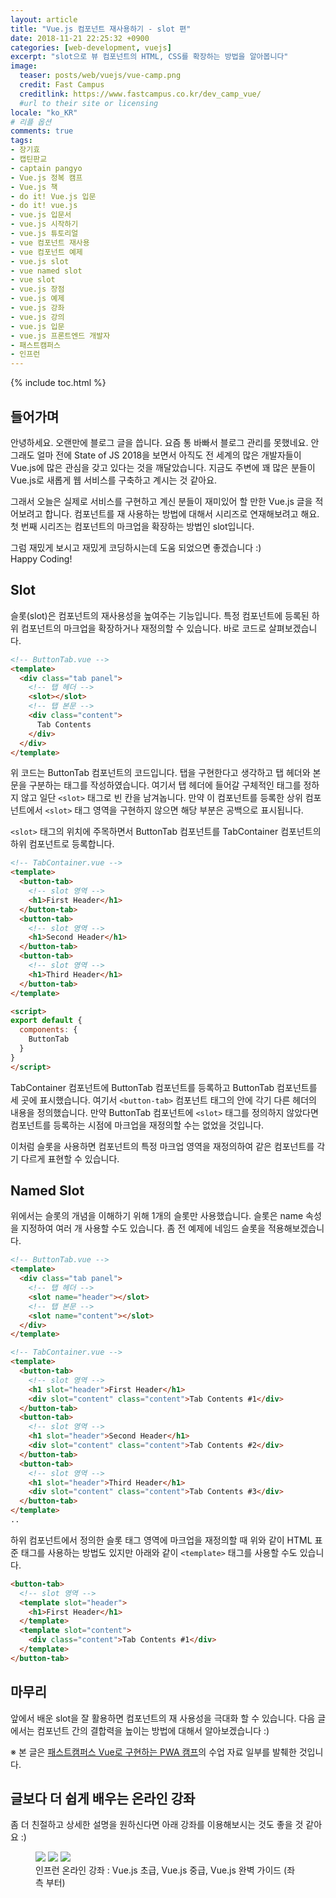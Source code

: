 ```yaml
---
layout: article
title: "Vue.js 컴포넌트 재사용하기 - slot 편"
date: 2018-11-21 22:25:32 +0900
categories: [web-development, vuejs]
excerpt: "slot으로 뷰 컴포넌트의 HTML, CSS를 확장하는 방법을 알아봅니다"
image:
  teaser: posts/web/vuejs/vue-camp.png
  credit: Fast Campus
  creditlink: https://www.fastcampus.co.kr/dev_camp_vue/
  #url to their site or licensing
locale: "ko_KR"
# 리플 옵션
comments: true
tags:
- 장기효
- 캡틴판교
- captain pangyo
- Vue.js 정복 캠프
- Vue.js 책
- do it! Vue.js 입문
- do it! vue.js
- vue.js 입문서
- vue.js 시작하기
- vue.js 튜토리얼
- vue 컴포넌트 재사용
- vue 컴포넌트 예제
- vue.js slot
- vue named slot
- vue slot
- vue.js 장점
- vue.js 예제
- vue.js 강좌
- vue.js 강의
- vue.js 입문
- vue.js 프론트엔드 개발자
- 패스트캠퍼스
- 인프런
---
```

{% include toc.html %}

## 들어가며

안녕하세요. 오랜만에 블로그 글을 씁니다. 요즘 통 바빠서 블로그 관리를 못했네요. 안 그래도 얼마 전에 State of JS 2018을 보면서 아직도 전 세계의 많은 개발자들이 Vue.js에 많은 관심을 갖고 있다는 것을 깨달았습니다. 지금도 주변에 꽤 많은 분들이 Vue.js로 새롭게 웹 서비스를 구축하고 계시는 것 같아요.

그래서 오늘은 실제로 서비스를 구현하고 계신 분들이 재미있어 할 만한 Vue.js 글을 적어보려고 합니다. 컴포넌트를 재 사용하는 방법에 대해서 시리즈로 연재해보려고 해요. 첫 번째 시리즈는 컴포넌트의 마크업을 확장하는 방법인 slot입니다.

그럼 재밌게 보시고 재밌게 코딩하시는데 도움 되었으면 좋겠습니다 :) <br>
Happy Coding!

## Slot

슬롯(slot)은 컴포넌트의 재사용성을 높여주는 기능입니다. 특정 컴포넌트에 등록된 하위 컴포넌트의 마크업을 확장하거나 재정의할 수 있습니다. 바로 코드로 살펴보겠습니다.

```html
<!-- ButtonTab.vue -->
<template>
  <div class="tab panel">
    <!-- 탭 헤더 -->
    <slot></slot>
    <!-- 탭 본문 -->
    <div class="content">
      Tab Contents
    </div>
  </div>
</template>
```

위 코드는 ButtonTab 컴포넌트의 코드입니다. 탭을 구현한다고 생각하고 탭 헤더와 본문을 구분하는 태그를 작성하였습니다. 여기서 탭 헤더에 들어갈 구체적인 태그를 정하지 않고 일단 `<slot>` 태그로 빈 칸을 남겨놉니다. 만약 이 컴포넌트를 등록한 상위 컴포넌트에서 `<slot>` 태그 영역을 구현하지 않으면 해당 부분은 공백으로 표시됩니다.

`<slot>` 태그의 위치에 주목하면서 ButtonTab 컴포넌트를 TabContainer 컴포넌트의 하위 컴포넌트로 등록합니다.

```html
<!-- TabContainer.vue -->
<template>
  <button-tab>
    <!-- slot 영역 -->
    <h1>First Header</h1>
  </button-tab>
  <button-tab>
    <!-- slot 영역 -->
    <h1>Second Header</h1>
  </button-tab>
  <button-tab>
    <!-- slot 영역 -->
    <h1>Third Header</h1>
  </button-tab>
</template>

<script>
export default {
  components: {
    ButtonTab
  }
}
</script>
```

TabContainer 컴포넌트에 ButtonTab 컴포넌트를 등록하고 ButtonTab 컴포넌트를 세 곳에 표시했습니다. 여기서 `<button-tab>` 컴포넌트 태그의 안에 각기 다른 헤더의 내용을 정의했습니다. 만약 ButtonTab 컴포넌트에 `<slot>` 태그를 정의하지 않았다면 컴포넌트를 등록하는 시점에 마크업을 재정의할 수는 없었을 것입니다.

이처럼 슬롯을 사용하면 컴포넌트의 특정 마크업 영역을 재정의하여 같은 컴포넌트를 각기 다르게 표현할 수 있습니다.

## Named Slot

위에서는 슬롯의 개념을 이해하기 위해 1개의 슬롯만 사용했습니다. 슬롯은 name 속성을 지정하여 여러 개 사용할 수도 있습니다. 좀 전 예제에 네임드 슬롯을 적용해보겠습니다.

```html
<!-- ButtonTab.vue -->
<template>
  <div class="tab panel">
    <!-- 탭 헤더 -->
    <slot name="header"></slot>
    <!-- 탭 본문 -->
    <slot name="content"></slot>
  </div>
</template>
```

```html
<!-- TabContainer.vue -->
<template>
  <button-tab>
    <!-- slot 영역 -->
    <h1 slot="header">First Header</h1>
    <div slot="content" class="content">Tab Contents #1</div>
  </button-tab>
  <button-tab>
    <!-- slot 영역 -->
    <h1 slot="header">Second Header</h1>
    <div slot="content" class="content">Tab Contents #2</div>
  </button-tab>
  <button-tab>
    <!-- slot 영역 -->
    <h1 slot="header">Third Header</h1>
    <div slot="content" class="content">Tab Contents #3</div>
  </button-tab>
</template>
..
```

하위 컴포넌트에서 정의한 슬롯 태그 영역에 마크업을 재정의할 때 위와 같이 HTML 표준 태그를 사용하는 방법도 있지만 아래와 같이 `<template>` 태그를 사용할 수도 있습니다.

```html
<button-tab>
  <!-- slot 영역 -->
  <template slot="header">
    <h1>First Header</h1>
  </template>
  <template slot="content">
    <div class="content">Tab Contents #1</div>
  </template>
</button-tab>
```

## 마무리

앞에서 배운 slot을 잘 활용하면 컴포넌트의 재 사용성을 극대화 할 수 있습니다. 다음 글에서는 컴포넌트 간의 결합력을 높이는 방법에 대해서 알아보겠습니다 :)

※ 본 글은 [패스트캠퍼스 Vue로 구현하는 PWA 캠프](https://www.fastcampus.co.kr/dev_camp_wap/)의 수업 자료 일부를 발췌한 것입니다.

## 글보다 더 쉽게 배우는 온라인 강좌
좀 더 친절하고 상세한 설명을 원하신다면 아래 강좌를 이용해보시는 것도 좋을 것 같아요 :)

<figure class="third">
	<a href="https://www.inflearn.com/course/vue-pwa-vue-js-%EA%B8%B0%EB%B3%B8/?utm_source=blog&utm_medium=githubio&utm_campaign=captianpangyo&utm_term=banner"><img src="{{ site.url }}/images/posts/web/inflearn/vuejs-basic.png"></a>
	<a href="https://www.inflearn.com/course/vue-pwa-vue-js-%EC%A4%91%EA%B8%89/?utm_source=blog&utm_medium=githubio&utm_campaign=captianpangyo&utm_term=banner"><img src="{{ site.url }}/images/posts/web/inflearn/vue-intermediate.png"></a>
	<a href="https://www.inflearn.com/course/vue-js//?utm_source=blog&utm_medium=githubio&utm_campaign=captianpangyo&utm_term=banner"><img src="{{ site.url }}/images/posts/web/inflearn/vue-advanced.jpg"></a>
	<figcaption>인프런 온라인 강좌 : Vue.js 초급, Vue.js 중급, Vue.js 완벽 가이드 (좌측 부터)</figcaption>
</figure>
